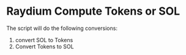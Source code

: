 # Raydium Compute Tokens or SOL
The script will do the following conversions:
  1. convert SOL to Tokens
  2. Convert Tokens to SOL
